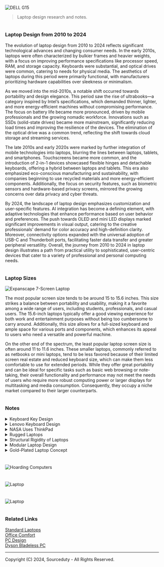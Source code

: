 ![DELL G15](https://github.com/user-attachments/assets/e4b9886a-088c-4e40-a398-28af31248fff)

> Laptop design research and notes.

#
### Laptop Design from 2010 to 2024

The evolution of laptop design from 2010 to 2024 reflects significant technological advances and changing consumer needs. In the early 2010s, laptops were often characterized by bulkier frames and heavier weights, with a focus on improving performance specifications like processor speed, RAM, and storage capacity. Keyboards were substantial, and optical drives were common, catering to needs for physical media. The aesthetics of laptops during this period were primarily functional, with manufacturers prioritizing hardware capabilities over sleekness or minimalism.

As we moved into the mid-2010s, a notable shift occurred towards portability and design elegance. This period saw the rise of ultrabooks—a category inspired by Intel’s specifications, which demanded thinner, lighter, and more energy-efficient machines without compromising performance. The focus on battery life became more pronounced, driven by mobile professionals and the growing nomadic workforce. Innovations such as SSDs (solid-state drives) became more mainstream, significantly reducing load times and improving the resilience of the devices. The elimination of the optical drive was a common trend, reflecting the shift towards cloud storage and streaming services.

The late 2010s and early 2020s were marked by further integration of mobile technologies into laptops, blurring the lines between laptops, tablets, and smartphones. Touchscreens became more common, and the introduction of 2-in-1 devices showcased flexible hinges and detachable keyboards, offering a hybrid between laptops and tablets. This era also emphasized eco-conscious manufacturing and sustainability, with companies beginning to use recycled materials and more energy-efficient components. Additionally, the focus on security features, such as biometric sensors and hardware-based privacy screens, mirrored the growing concerns over data privacy and cyber threats.

By 2024, the landscape of laptop design emphasizes customization and user-specific features. AI integration has become a defining element, with adaptive technologies that enhance performance based on user behavior and preferences. The push towards OLED and mini LED displays marked significant improvements in visual output, catering to the creative professionals’ demand for color accuracy and high-definition clarity. Moreover, connectivity options expanded with the universal adoption of USB-C and Thunderbolt ports, facilitating faster data transfer and greater peripheral versatility. Overall, the journey from 2010 to 2024 in laptop design illustrates a path from practical utility to sophisticated, user-centric devices that cater to a variety of professional and personal computing needs.

#
### Laptop Sizes

![Expanscape 7-Screen Laptop](https://github.com/user-attachments/assets/7534d9cf-0abd-4802-9ed8-7ead20a8782a)

The most popular screen size tends to be around 15 to 15.6 inches. This size strikes a balance between portability and usability, making it a favorite among a wide range of users, including students, professionals, and casual users. The 15.6-inch laptops typically offer a good viewing experience for both work and entertainment purposes without being too cumbersome to carry around. Additionally, this size allows for a full-sized keyboard and ample space for various ports and components, which enhances its appeal to users who need a versatile and powerful machine.

On the other end of the spectrum, the least popular laptop screen size is often around 11 to 11.6 inches. These smaller laptops, commonly referred to as netbooks or mini laptops, tend to be less favored because of their limited screen real estate and reduced keyboard size, which can make them less comfortable to use for extended periods. While they offer great portability and can be ideal for specific tasks such as basic web browsing or note-taking, their overall functionality and performance may not meet the needs of users who require more robust computing power or larger displays for multitasking and media consumption. Consequently, they occupy a niche market compared to their larger counterparts.

#
### Notes

<details><summary>Keyboard Key Design</summary>
<br>

![Keyboards](https://github.com/sourceduty/Laptop_Design/assets/123030236/66da29cb-fc42-45d8-838f-d90f64671b42)

#
#### Keyboard Keycap Types

Chiclet: Flat, square or rectangular keys with rounded corners, common in laptops and low-profile keyboards.

Membrane/Rubber Dome: Uses a rubber dome that collapses to complete the circuit, not mechanical.

Scissor-Switch: Uses a scissor mechanism for more stable and responsive key press, often in laptops.

Topre: Hybrid switch combining mechanical and rubber dome elements, known for tactile feedback.

Buckling Spring: Uses a spring that buckles under pressure, creating tactile and audible click, famous in IBM Model M keyboards.

Alps: Mechanical switches known for distinctive tactile and clicky feel, various types like SKCM (clicky) and SKCL (linear).

Cherry MX: Popular mechanical switches with color-coded versions indicating different characteristics:
   - Cherry MX Blue: Clicky and tactile
   - Cherry MX Brown: Tactile but not clicky
   - Cherry MX Red: Linear and light
   - Cherry MX Black: Linear and heavy
   - Cherry MX Green: Clicky and heavy
   - Cherry MX Clear: Tactile and medium
     
Kailh: Similar to Cherry MX switches, includes clicky, tactile, and linear versions.

Gateron: Known for smoother keystrokes compared to Cherry MX, includes Blue (clicky), Brown (tactile), and Red (linear).

Romer-G: Developed by Logitech, known for shorter actuation distance and durability.

Optical: Uses light to detect key presses, offering faster response times and increased durability.

Hall Effect: Uses a magnetic field to detect key presses, known for high durability and smooth key presses.

#
#### Keycap Pitch

Key pitch refers to the distance between the centers of two adjacent keys on a keyboard or keypad. It is a crucial factor in the design and usability of keyboards, affecting both comfort and typing speed. Standard key pitches vary depending on the type of keyboard; for instance, full-sized keyboards typically have a key pitch of around 18-20 millimeters. This spacing is designed to accommodate the average finger width, allowing for accurate and comfortable typing. When the key pitch is too small, users may experience increased typing errors and discomfort due to the cramped spacing, while a larger key pitch can lead to a slower typing speed as fingers have to travel further between keys.

In the context of musical keyboards, key pitch also plays a significant role. Here, it refers to the spacing between adjacent keys, which is standardized to ensure consistent playability across different instruments. For instance, the key pitch on a piano is about 23.5 millimeters for white keys and around 13.7 millimeters for black keys. This standardized spacing allows musicians to easily transition between different keyboards without having to adjust their playing technique. The consistency in key pitch ensures that the tactile feedback and reachability of keys remain uniform, facilitating better performance and reducing the likelihood of errors during play.

#
#### Key Gap Sizes

Key gap sizes refer to the spaces between individual keys on a keyboard. These gaps are crucial for preventing accidental key presses, enhancing the tactile feedback, and improving overall typing accuracy. On most computer keyboards, the key gaps are designed to be just wide enough to distinguish between keys but not so wide that they reduce typing efficiency. A typical key gap on a standard keyboard is about 1.5-4 millimeters. This spacing helps users to feel each key distinctly, thereby minimizing the chances of pressing multiple keys simultaneously, which can lead to typing errors.

In musical keyboards, key gap sizes also hold significance, particularly for touch and playability. The gaps between the keys on a piano, for instance, allow musicians to feel their way across the keyboard without needing to constantly look at their hands. This tactile feedback is essential for playing complex pieces that require rapid finger movements. The consistency in gap sizes across different musical keyboards ensures that musicians can perform seamlessly regardless of the instrument they are using. Proper key gap sizes are essential in both types of keyboards to maintain a balance between speed, accuracy, and comfort.

<br>
</details>
<details><summary>Lenovo Keyboard Design</summary>
<br>

#
### Lenovo Keyboard Design

![Lenovo Thinkpad](https://github.com/sourceduty/Laptop_Design/assets/123030236/a8cb5d4e-3eca-4f0f-8204-503e5aac2d98)

Lenovo ThinkPad laptops are noted for their distinctive keyboard design, featuring slightly concave keys that are designed to fit the fingertips and spaced to minimize typing errors. The keys offer a deeper travel than many competitors, which can be satisfying for frequent typists but might require some adjustment for those accustomed to shallower keyboards. This key design is intended to reduce fatigue during long typing sessions, though it might feel bulky to some users.

The key gap size for Lenovo ThinkPad laptops generally refers to the distance between the keys on the keyboard. This gap can vary slightly between different models, but it typically ranges from about 1.5 mm to 3 mm. If you need the exact gap size for a specific model, it would be best to refer to the product specifications or user manual for that model.

Compared to other laptop brands such as Dell’s XPS series or Apple’s MacBook series, which utilize flatter, chiclet-style keys, the ThinkPad's rounded keys and noticeable spacing can be a drawback for users seeking a sleeker, more modern aesthetic. These laptops often have less tactile keyboards with shorter travel, catering to a preference for compactness over typing comfort. The robust build of ThinkPad keyboards, while durable, adds to the overall weight and thickness of the laptops, which might be a disadvantage for users prioritizing portability.

Moreover, the presence of the TrackPoint or pointing stick in the middle of the ThinkPad keyboard is a unique feature that can affect the overall layout and might not appeal to everyone. While it allows for convenient pointer control without moving hands away from the keyboard, it requires a learning curve and can be seen as a redundancy with the touchpad, complicating the user experience. Additionally, the firm feedback and stiffness of the keys, although beneficial for accurate typing, may initially feel less comfortable for users transitioning from softer, quieter keyboards.

<br>
</details>
<details><summary>NASA Uses ThinkPad</summary>
<br>

#
### NASA Uses ThinkPad

![ISS](https://github.com/sourceduty/Laptop_Design/assets/123030236/57ca4ff6-920f-49f8-bb62-b320ed85dc2b)

NASA primarily uses ThinkPad laptops. ThinkPad is a brand of laptop computers originally developed by IBM and now manufactured and sold by Lenovo. The combination of durability, reliability, security, customization options, and compatibility makes ThinkPad laptops a preferred choice for NASA and similar organizations.

<br>
</details>
<details><summary>Rugged Laptops</summary>
<br>

#
### Rugged Laptops

![Rugged Laptop](https://github.com/sourceduty/Laptop_Design/assets/123030236/64a55de0-7f4f-4ef5-aa97-cafe5d109d28)

Rugged laptops are specifically designed to withstand harsh conditions and physical challenges that would typically compromise or damage standard laptops. Unlike normal laptops, which are optimized primarily for performance and aesthetic appeal in relatively safe and controlled environments, rugged laptops are built with durability at the forefront. They often feature reinforced frames, shock-resistant hard drives, and water-resistant keyboards, making them ideal for use in extreme environments such as construction sites, military operations, and outdoor scientific research. The robust construction ensures that they can endure drops, vibrations, and exposure to elements like dust and moisture, which might otherwise lead to system failures in conventional laptops.

However, the enhanced durability of rugged laptops comes with certain trade-offs. One significant drawback is their increased weight and bulk compared to standard laptops. The protective measures necessary to fortify rugged laptops—such as thicker casings and heavier materials—add to their overall size and weight, making them less portable and more cumbersome to handle in everyday situations. Additionally, these laptops often have lower performance specifications than their non-rugged counterparts. Manufacturers sometimes prioritize the hardware’s ability to survive tough conditions over top-tier processing power or graphics capabilities, which might be a downside for users requiring high-performance computing.

Despite these drawbacks, the benefits of rugged laptops are compelling for specific user groups. They are particularly advantageous for professionals who work in environments where exposure to rough conditions is a regular occurrence. For instance, field researchers, construction managers, and military personnel can rely on rugged laptops to maintain functionality in situations where traditional laptops would fail.

<br>
</details>
<details><summary>Structural Rigidity of Laptops</summary>
<br>

#
### Structural Rigidity of Laptops

ThinkPad laptops, primarily aimed at business professionals, are renowned for their durability, largely due to the use of strong materials like magnesium alloy and carbon fiber. These materials not only provide structural rigidity but also enhance resistance to mechanical impacts. In contrast, some cheaper ASUS laptops prioritize cost reduction and tend to use more plastic in their construction, which, while cost-effective, is less durable and more prone to flexing and damage.

The design of ThinkPad laptops often includes additional features such as internal frames or roll-cages that distribute stress and protect internal components, coupled with robust hinge designs built for frequent use. On the other hand, more affordable ASUS models may lack such comprehensive structural supports and use simpler hinge designs, making them more susceptible to physical damage from everyday use.

Moreover, ThinkPad models typically undergo rigorous testing based on military standards (MIL-STD) to ensure durability under extreme conditions, which is a testament to their reliability. In contrast, cheaper laptops from ASUS might not undergo such stringent testing, focusing instead on basic functionality and reliability for standard consumer usage. This approach allows these laptops to meet the needs of casual users at a lower price point but at the expense of reduced overall toughness.

<br>
</details>
<details><summary>Modular Laptop Design</summary>
<br>

![Modular Laptop](https://github.com/sourceduty/Laptop_Design/assets/123030236/03086bb3-1c30-4983-8a23-6051138444ab)

Modular design is a design approach that structures a system as a collection of distinct, interchangeable components, each serving a unique function. This philosophy allows for easier assembly, troubleshooting, upgrades, and customization, as individual modules can be developed, tested, and used independently before being integrated into the overall system. For instance, in the field of consumer electronics, smartphones and laptops often employ modular design principles, enabling users to upgrade certain components like memory or battery without needing to replace the entire device. In architecture, modular design is epitomized by prefabricated buildings where sections are constructed off-site and then assembled on location, offering significant time and cost savings.

In contrast, integrated design refers to systems where components are so closely interconnected that they cannot be separated or modified without affecting the entire system. This approach can lead to optimized performance and efficiency, as every part of the system is designed to work together seamlessly from the outset. However, this can also result in challenges related to repair and upgrades, as a single failure might necessitate the replacement of an entire system rather than just a single component. For example, in many modern consumer gadgets, such as certain smartphones or tablets, the integration of components into a single, compact unit offers sleekness and user-friendliness but at the cost of reparability and upgradability. Thus, while integrated design can lead to highly refined products, it may also pose limitations in terms of flexibility and longevity.

#
#### Modular Laptop Business and Industry Simulation

Modular Laptop Company:

Costs: The initial R&D and setup costs for a modular laptop company are significant, primarily due to the development and standardization of modular systems. These could range in the tens to hundreds of millions, depending on the scale and scope. Manufacturing costs per unit might be higher due to the specialized nature of the components and the need for quality assurance to ensure compatibility. Customer support and supply chain management also incur additional costs, given the complexity and variety of components required.

Prices: The base model of a modular laptop might be priced at a premium due to its customizable nature, starting above $1000 USD and going upwards depending on the components chosen. Individual components would also carry a premium, both to reflect their quality and the flexibility they offer to the consumer.

Revenue Estimates: Given the niche market and premium pricing, initial sales volumes may be lower than traditional laptops. However, the revenue per unit could be significantly higher due to the high base price and the ongoing sale of upgrade components. The company might see revenues starting in the lower millions in the initial years, with potential growth as the market for sustainable and customizable technology expands.

#
#### Traditional Laptop Company

Costs: Traditional laptop companies benefit from economies of scale, which significantly reduce manufacturing and R&D costs per unit. Initial investments might still be substantial, ranging from millions to billions, depending on the brand's size and market reach, but mass production techniques and established supply chains reduce overall costs.

Prices: Traditional laptops offer a wide price range, from budget models at around $300 USD to high-end models exceeding $2,000 USD. This pricing strategy allows them to cater to a broader market, from budget-conscious students to professionals seeking high-performance devices.

Revenue Estimates: With a broad market appeal and competitive pricing, traditional laptop companies can achieve higher sales volumes, potentially generating revenues in the billions annually. The revenue per unit might be lower than modular laptops, especially for budget and mid-range models, but this is offset by volume and market share.

In summary, the modular laptop company focuses on a niche market with a high-margin, low-volume approach, emphasizing customization and sustainability. The initial financial barrier is high due to R&D and the complexity of the supply chain, but it offers a unique value proposition that could command premium prices. In contrast, the traditional laptop company operates on a high-volume, lower-margin basis, with broader market appeal and established manufacturing efficiencies. The revenue potential is significant due to the volume, despite the lower margin per unit. These estimates provide a foundational understanding, but real-world variables such as market trends, consumer preferences, and economic factors could influence the actual outcomes.

#
#### Modular Laptop Industry Simulation

The industry model for modular laptops diverges significantly from that of traditional laptops, particularly in the areas of costs, pricing strategies, and revenue generation. 

In the modular laptop industry, initial R&D and design costs are higher due to the need for developing interchangeable components that can work seamlessly together. This involves creating standardized interfaces and ensuring compatibility across different modules. Production costs can also be elevated because of the smaller economies of scale for individual components and the complexity of managing a larger inventory of parts. However, these costs can be offset over time by the potential for reduced waste and more efficient upgrade cycles, as consumers may only need to replace specific modules rather than purchasing a new laptop entirely. 

Pricing for modular laptops often reflects the higher production and development costs, leading to a premium market positioning. Yet, this can be appealing to certain consumer segments who value customization and sustainability, allowing companies to capture a niche market willing to pay more for these features. Additionally, the modular design enables a unique revenue stream through the sale of individual modules for upgrades or replacements, potentially leading to a more consistent and long-term revenue flow as customers invest in new modules over time.

Conversely, the traditional laptop industry benefits from well-established supply chains and larger economies of scale, resulting in lower production costs. The streamlined manufacturing process of producing a single, integrated unit reduces complexity and inventory management expenses. These cost savings can be passed on to consumers, allowing for more competitive pricing in the broader market. The revenue model for traditional laptops is typically centered around the sale of the whole unit, with a focus on driving new purchases through periodic model updates that encourage consumers to replace their entire device.

In summary, while modular laptops present a higher cost structure and premium pricing strategy, they offer unique value propositions and revenue opportunities through customization and upgradability. Traditional laptops, on the other hand, leverage economies of scale and established processes to minimize costs, compete on price, and drive revenues through volume sales and regular refresh cycles.

#

The choice between modular and integrated laptop designs are significantly influenced by user experience, repairability, and performance. Modular laptops offer the advantage of customization and easy repairs, allowing users to upgrade components such as RAM, storage, or even the GPU in some cases, thereby extending the device's lifespan and adapting to evolving user needs. This approach aligns well with environmentally conscious consumers and tech enthusiasts who value the ability to tweak their hardware. On the other hand, laptops with an integrated design often boast a slimmer profile, lighter weight, and potentially higher performance due to the optimization of components to work seamlessly together. However, this comes at the cost of repairability and upgradeability, potentially leading to a shorter lifecycle and higher long-term costs for consumers. Thus, the choice between modular and integrated designs in laptops hinges on prioritizing either flexibility and sustainability or sleekness and optimized performance.

<br>
</details>
<details><summary>Gold-Plated Laptop Concept</summary>
<br>

![Laptop](https://github.com/sourceduty/Laptop_Design/assets/123030236/5975e1ef-3607-4d45-b706-575d3ab6e89c)

#
#### Base Cost of the Gaming Laptop:

- High-end gaming laptops typically range from $1,500 to $3,000 or more depending on the specifications (CPU, GPU, RAM, storage, etc.).

#
#### Gold Plating Cost:

- Gold plating typically costs around $50 to $150 per square inch. The exact cost can vary based on the thickness of the gold layer and the complexity of the plating process.
- Assuming a laptop surface area of approximately 200 square inches (this is a rough estimate, actual area can vary), the cost of gold plating could be significant. For example, at $100 per square inch, the cost would be:
  200 square inches * $100 per square inch = $20,000.

#
#### Customization and Labor Costs:

- Customizing a laptop with gold plating would require specialized labor, which can add to the cost. This can include disassembly, plating, and reassembly.
- Labor costs could range from a few hundred to a few thousand dollars depending on the complexity and location.

#
#### Other Customization Options:

- Additional custom features like engraved designs, custom lighting, or unique software installations can also add to the cost.

#
#### Estimated Total Cost:

- Base Laptop Cost: $2,000 (mid-range high-end gaming laptop)
- Gold Plating: $20,000
- Customization and Labor: $1,000

#### Total Estimated Cost: $23,000 USD

<br>
</details>

#

![Hoarding Computers](https://github.com/user-attachments/assets/88d0e80b-ce94-4322-82e1-60f2f12ecb0a)

#

![Laptop](https://github.com/user-attachments/assets/d703db6d-1dae-4950-82d7-3698cbd4da41)

#

![Laptop](https://github.com/user-attachments/assets/d19d716f-b869-4e28-815b-4eb4c1407cbf)

#
### Related Links

[Standard Laptops](https://github.com/sourceduty/Standard_Laptops)
<br>
[Office Comfort](https://github.com/sourceduty/Office_Comfort)
<br>
[PC Design](https://github.com/sourceduty/PC_Design)
<br>
[Dyson Bladeless PC](https://github.com/sourceduty/Dyson_Bladeless_PC)

***
Copyright (C) 2024, Sourceduty - All Rights Reserved.
